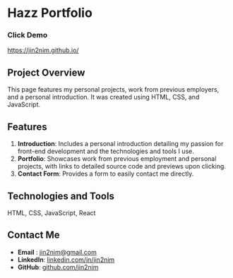 # Hazz Portfolio
### Click Demo
https://jin2nim.github.io/

## Project Overview

This page features my personal projects, work from previous employers, and a personal introduction. It was created using HTML, CSS, and JavaScript.

## Features

1. **Introduction**: Includes a personal introduction detailing my passion for front-end development and the technologies and tools I use.
2. **Portfolio**: Showcases work from previous employment and personal projects, with links to detailed source code and previews upon clicking.
3. **Contact Form**: Provides a form to easily contact me directly.

## Technologies and Tools

HTML, CSS, JavaScript, React

## Contact Me

- **Email** : jin2nim@gmail.com
- **LinkedIn**: [linkedin.com/in/jin2nim](https://www.linkedin.com/in/jin2nim)
- **GitHub**: [github.com/jin2nim](https://github.com/jin2nim)

